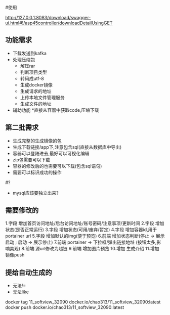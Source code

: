 #使用

http://127.0.0.1:8083/download/swagger-ui.html#!/asp45controller/downloadDetailUsingGET


## 功能需求
* 下载发送到kafka
* 处理压缩包
  * 解压rar
  * 判断项目类型
  * 转码成utf-8
  * 生成docker镜像
   * 生成请求的地址
  * 上传本地文件管理服务
   * 生成文件的地址
* 辅助功能
  *直接从容器中获取code,压缩下载
  
## 第二批需求
* 生成完整的生成镜像的包
* 生成下载链接/app下,注意包含sql(直接从数据库中导出)
* 容器可以登陆进去,最好可以可视化编辑
* zip包需要可以下载
* 容器的修改后的也需要可以下载(包含sql语句)
* 需要可以标识成功的操作
  
#?
* mysql应该要独立出来?  




## 需要修改的
1.字段 增加首页访问地址/后台访问地址/账号密码/注意事项/更新时间
2.字段 增加状态(是否正常运行)
3.字段 增加状态(可用/废弃/暂定)
4.字段 增加容器id,用于 portainer url
5.字段 增加默认的img(便于预览)
6.前端 增加状态判断(停止 -> 展示启动 ; 启动 -> 展示停止)
7.前端 portainer -> 下拉框/弹出链接地址 (按钮太多,影响美观)
8.前端 源url修改为超链
9.前端 增加图片预览
10.增加 生成介绍
11.增加 镜像push


## 提给自动生成的
* 无法!=
* 无法like


docker tag 11_softview_32090  docker.io/chao313/11_softview_32090:latest
docker push docker.io/chao313/11_softview_32090:latest
